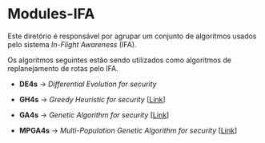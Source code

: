 # Modules-IFA

Este diretório é responsável por agrupar um conjunto de algoritmos usados pelo sistema *In-Flight Awareness* (IFA). 

Os algoritmos seguintes estão sendo utilizados como algoritmos de replanejamento de rotas pelo IFA.

* **DE4s** -> *Differential Evolution for security*

* **GH4s** -> *Greedy Heuristic for security* [[Link](http://www.worldscientific.com/doi/abs/10.1142/S0218213017600089)]

* **GA4s** -> *Genetic Algorithm for security* [[Link](http://www.worldscientific.com/doi/abs/10.1142/S0218213017600089)]

* **MPGA4s** ->  *Multi-Population Genetic Algorithm for security* [[Link](http://ieeexplore.ieee.org/document/7372174/)]
